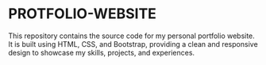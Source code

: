 # PROTFOLIO-WEBSITE
This repository contains the source code for my personal portfolio website. It is built using HTML, CSS, and Bootstrap, providing a clean and responsive design to showcase my skills, projects, and experiences.
